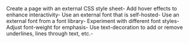 Create a page with an external CSS style sheet-
Add hover effects to enhance interactivity-
Use an external font that is self-hosted-
Use an external font from a font library-
Experiment with different font styles-
Adjust font-weight for emphasis-
Use text-decoration to add or remove underlines, lines through text, etc.-